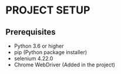 # PROJECT SETUP

## Prerequisites

- Python 3.6 or higher
- pip (Python package installer)
- selenium 4.22.0
- Chrome WebDriver (Added in the project)